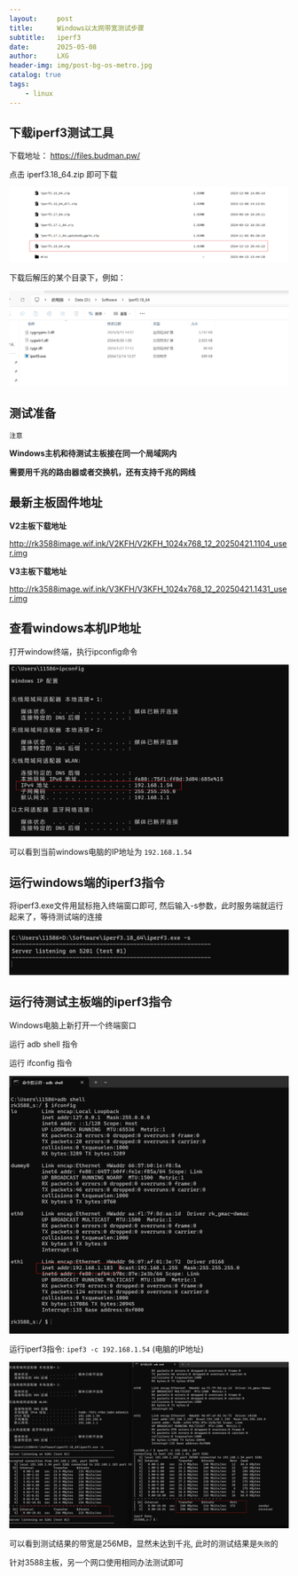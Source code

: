 ```yaml
---
layout:     post
title:      Windows以太网带宽测试步骤
subtitle:   iperf3
date:       2025-05-08
author:     LXG
header-img: img/post-bg-os-metro.jpg
catalog: true
tags:
    - linux
---
```


## 下载iperf3测试工具

下载地址： https://files.budman.pw/

点击 iperf3.18_64.zip 即可下载

![iperf3_download](/images/tools/iperf3_download.png)

下载后解压的某个目录下，例如：

![windows_iperf3](/images/tools/windows_iperf3.png)

## 测试准备

`注意`

**Windows主机和待测试主板接在同一个局域网内**

**需要用千兆的路由器或者交换机，还有支持千兆的网线**

## 最新主板固件地址

**V2主板下载地址**

http://rk3588image.wif.ink/V2KFH/V2KFH_1024x768_12_20250421.1104_user.img

**V3主板下载地址**

http://rk3588image.wif.ink/V3KFH/V3KFH_1024x768_12_20250421.1431_user.img

## 查看windows本机IP地址

打开window终端，执行ipconfig命令

![windows_ipconfig](/images/tools/windows_ipconfig.png)

可以看到当前windows电脑的IP地址为 `192.168.1.54`

## 运行windows端的iperf3指令

将iperf3.exe文件用鼠标拖入终端窗口即可, 然后输入-s参数，此时服务端就运行起来了，等待测试端的连接

![windows_iperf3_cmd](/images/tools/windows_iperf3_cmd.png)

## 运行待测试主板端的iperf3指令

Windows电脑上新打开一个终端窗口

运行 adb shell 指令

运行 ifconfig 指令

![rk3588_ifconfig](/images/tools/rk3588_ifconfig.png)

运行iperf3指令: `ipef3 -c 192.168.1.54` (电脑的IP地址)

![rk3588_iperf3_cmd](/images/tools/rk3588_iperf3_cmd.png)

可以看到测试结果的带宽是256MB，显然未达到千兆, 此时的测试结果是`失败`的

针对3588主板，另一个网口使用相同办法测试即可












